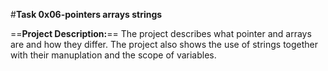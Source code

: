 #**Task 0x06-pointers arrays strings**

==**Project Description:**==
The project describes what pointer and arrays are and how they differ.
The project also shows the use of strings together with their manuplation  and the scope of variables. 
